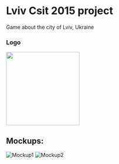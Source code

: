 # Lviv Csit 2015 project

Game about the city of Lviv, Ukraine

### Logo
<img src="https://marianpetruk.github.io/img/lviv_csit_2015_1.jpg" height="200" />

## Mockups:
![Mockup1](https://marianpetruk.github.io/img/lviv_csit_2015_2.jpg)
![Mockup2](https://marianpetruk.github.io/img/lviv_csit_2015_3.jpg)
